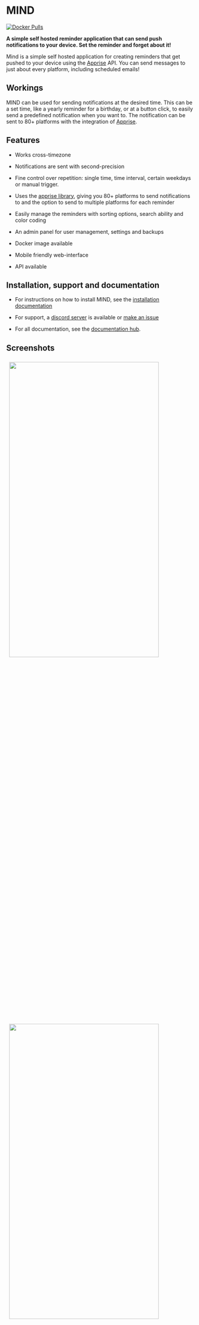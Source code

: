 # MIND

[![Docker Pulls](https://img.shields.io/docker/pulls/mrcas/mind.svg)](https://hub.docker.com/r/mrcas/mind)

__A simple self hosted reminder application that can send push notifications to your device. Set the reminder and forget about it!__

Mind is a simple self hosted application for creating reminders that get pushed to your device using the [Apprise](https://github.com/caronc/apprise) API. You can send messages to just about every platform, including scheduled emails!

## Workings

MIND can be used for sending notifications at the desired time. This can be a set time, like a yearly reminder for a birthday, or at a button click, to easily send a predefined notification when you want to. The notification can be sent to 80+ platforms with the integration of [Apprise](https://github.com/caronc/apprise).

## Features

- Works cross-timezone

- Notifications are sent with second-precision

- Fine control over repetition: single time, time interval, certain weekdays or manual trigger.

- Uses the [apprise library](https://github.com/caronc/apprise), giving you 80+ platforms to send notifications to and the option to send to multiple platforms for each reminder

- Easily manage the reminders with sorting options, search ability and color coding

- An admin panel for user management, settings and backups

- Docker image available

- Mobile friendly web-interface

- API available

## Installation, support and documentation

- For instructions on how to install MIND, see the [installation documentation](https://casvt.github.io/MIND/installation/)

- For support, a [discord server](https://discord.gg/nMNdgG7vsE) is available or [make an issue](https://github.com/Casvt/MIND/issues)

- For all documentation, see the [documentation hub](https://casvt.github.io/MIND).

## Screenshots

<img src="https://github.com/Casvt/Kapowarr/assets/88994465/f55c895b-7975-4a3e-88a0-f8e2a148bf8a" style="width: max(45%, 400px); margin: .5rem;">
<img src="https://github.com/Casvt/Kapowarr/assets/88994465/63d72943-0c88-4315-9a8a-01a5dc5f6f15" style="width: max(45%, 400px); margin: .5rem;">
<img src="https://github.com/Casvt/Kapowarr/assets/88994465/1f9cc9a2-ced5-49a2-b779-93528bb50bd4" style="width: max(45%, 400px); margin: .5rem;">
